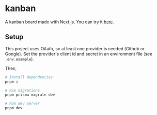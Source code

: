 # kanban

A kanban board made with Next.js. You can try it [here](https://kanban-three-lilac.vercel.app/).

## Setup

This project uses OAuth, so at least one provider is needed (Github or Google). Set the provider's client id and secret in an environment file (see `.env.example`).

Then,
```bash
# Install dependencies
pnpm i

# Run migrations
pnpm prisma migrate dev

# Run dev server
pnpm dev

```
